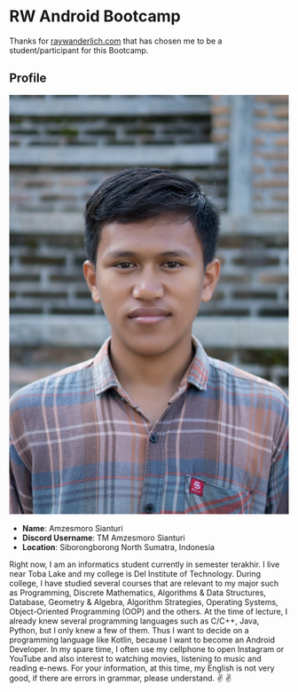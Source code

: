 # RW Android Bootcamp
Thanks for [raywanderlich.com](raywenderlich.com) that has chosen me to be a student/participant for this Bootcamp.

## Profile
![Amzesmoro's Profile Image](images/img_amzesmoro.jpeg)

* **Name**: Amzesmoro Sianturi
* **Discord Username**: TM Amzesmoro Sianturi
* **Location**: Siborongborong North Sumatra, Indonesia

Right now, I am an informatics student currently in semester terakhir. I live near Toba Lake and my college is Del Institute of Technology.
During college, I have studied several courses that are relevant to my major such as Programming,  Discrete Mathematics, Algorithms & Data Structures, Database, Geometry & Algebra, Algorithm Strategies, Operating Systems, Object-Oriented Programming (OOP) and the others. At the time of lecture, I already knew several programming languages such as C/C++, Java, Python, but I only knew a few of them. Thus I want to decide on a programming language like Kotlin, because I want to become an Android Developer. In my spare time, I often use my cellphone to open Instagram or YouTube and also interest to watching movies, listening to music and reading e-news. 
For your information, at this time, my English is not very good, if there are errors in grammar, please understand. :v: :v:

